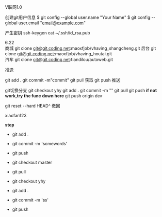 V联网1.0

创建git用户信息
$ git config --global user.name "Your Name"
$ git config --global user.email "email@example.com"

产生密钥
ssh-keygen
cat ~/.ssh/id_rsa.pub

6.22  
商城  git clone git@git.coding.net:maoxfjob/vhaving_shangcheng.git
后台  git clone git@git.coding.net:maoxfjob/vhaving_houtai.git     
汽车  git clone git@git.coding.net:tiandilou/autoweb.git
 
推送

git add .
git commit -m"commit"
git pull  获取
git push  推送

git切换分支
git checkout yhy
git add .
git commit -m ""
git pull
git push 
**if not work,try the func down here**
git push origin dev

git reset --hard HEAD^   撤回

xiaofan123

**step**
* git add .
* git commit -m 'somewords'
* git push

* git checkout master
* git pull

* git checkout yhy

* git add .
* git commit -m 'ss'
* git push